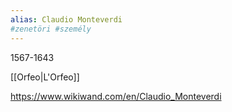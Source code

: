 ```yaml
---
alias: Claudio Monteverdi
#zenetöri #személy
---
```


1567-1643

[[Orfeo|L'Orfeo]]

https://www.wikiwand.com/en/Claudio_Monteverdi
